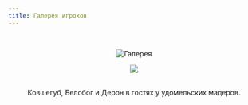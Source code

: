 ```yaml
---
title: Галерея игроков
---
```


&nbsp;

<p style='text-align: center'>
    <img src="/img/tit_gallery.jpg" alt='Галерея' />
</p>

<div align="center">

<a href="/img_gallery/udom.jpg"><img border=0 src="/img_gallery/udom_sm.jpg"></a>

<br>Ковшегуб, Белобог и Дерон в гостях у удомельских мадеров.
<br>

</div>